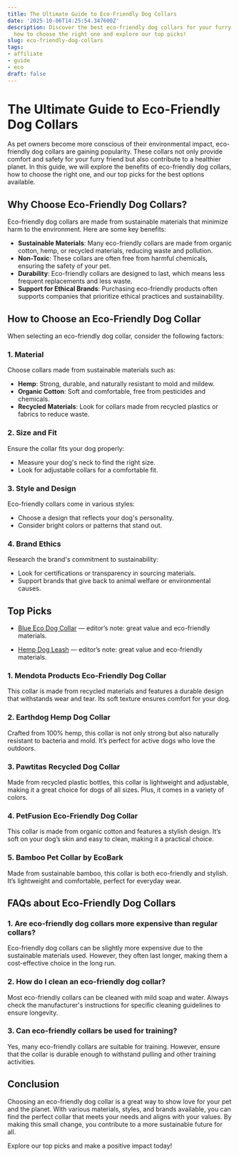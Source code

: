 ```yaml
---
title: The Ultimate Guide to Eco-Friendly Dog Collars
date: '2025-10-06T14:25:54.347600Z'
description: Discover the best eco-friendly dog collars for your furry friend. Learn
  how to choose the right one and explore our top picks!
slug: eco-friendly-dog-collars
tags:
- affiliate
- guide
- eco
draft: false
---
```


# The Ultimate Guide to Eco-Friendly Dog Collars

As pet owners become more conscious of their environmental impact, eco-friendly dog collars are gaining popularity. These collars not only provide comfort and safety for your furry friend but also contribute to a healthier planet. In this guide, we will explore the benefits of eco-friendly dog collars, how to choose the right one, and our top picks for the best options available.

## Why Choose Eco-Friendly Dog Collars?

Eco-friendly dog collars are made from sustainable materials that minimize harm to the environment. Here are some key benefits:

- **Sustainable Materials**: Many eco-friendly collars are made from organic cotton, hemp, or recycled materials, reducing waste and pollution.
- **Non-Toxic**: These collars are often free from harmful chemicals, ensuring the safety of your pet.
- **Durability**: Eco-friendly collars are designed to last, which means less frequent replacements and less waste.
- **Support for Ethical Brands**: Purchasing eco-friendly products often supports companies that prioritize ethical practices and sustainability.

## How to Choose an Eco-Friendly Dog Collar

When selecting an eco-friendly dog collar, consider the following factors:

### 1. Material
Choose collars made from sustainable materials such as:
- **Hemp**: Strong, durable, and naturally resistant to mold and mildew.
- **Organic Cotton**: Soft and comfortable, free from pesticides and chemicals.
- **Recycled Materials**: Look for collars made from recycled plastics or fabrics to reduce waste.

### 2. Size and Fit
Ensure the collar fits your dog properly:
- Measure your dog's neck to find the right size.
- Look for adjustable collars for a comfortable fit.

### 3. Style and Design
Eco-friendly collars come in various styles:
- Choose a design that reflects your dog's personality.
- Consider bright colors or patterns that stand out.

### 4. Brand Ethics
Research the brand's commitment to sustainability:
- Look for certifications or transparency in sourcing materials.
- Support brands that give back to animal welfare or environmental causes.

## Top Picks

- [Blue Eco Dog Collar](https://www.amazon.com/dp/B0B12345AB/?tag=ecopetguide-20) — editor’s note: great value and eco-friendly materials.

- [Hemp Dog Leash](https://www.amazon.com/dp/B08HEMP123/?tag=ecopetguide-20) — editor’s note: great value and eco-friendly materials.

### 1. **Mendota Products Eco-Friendly Dog Collar**
This collar is made from recycled materials and features a durable design that withstands wear and tear. Its soft texture ensures comfort for your dog.

### 2. **Earthdog Hemp Dog Collar**
Crafted from 100% hemp, this collar is not only strong but also naturally resistant to bacteria and mold. It’s perfect for active dogs who love the outdoors.

### 3. **Pawtitas Recycled Dog Collar**
Made from recycled plastic bottles, this collar is lightweight and adjustable, making it a great choice for dogs of all sizes. Plus, it comes in a variety of colors.

### 4. **PetFusion Eco-Friendly Dog Collar**
This collar is made from organic cotton and features a stylish design. It’s soft on your dog’s skin and easy to clean, making it a practical choice.

### 5. **Bamboo Pet Collar by EcoBark**
Made from sustainable bamboo, this collar is both eco-friendly and stylish. It’s lightweight and comfortable, perfect for everyday wear.

## FAQs about Eco-Friendly Dog Collars

### 1. Are eco-friendly dog collars more expensive than regular collars?
Eco-friendly dog collars can be slightly more expensive due to the sustainable materials used. However, they often last longer, making them a cost-effective choice in the long run.

### 2. How do I clean an eco-friendly dog collar?
Most eco-friendly collars can be cleaned with mild soap and water. Always check the manufacturer's instructions for specific cleaning guidelines to ensure longevity.

### 3. Can eco-friendly collars be used for training?
Yes, many eco-friendly collars are suitable for training. However, ensure that the collar is durable enough to withstand pulling and other training activities.

## Conclusion

Choosing an eco-friendly dog collar is a great way to show love for your pet and the planet. With various materials, styles, and brands available, you can find the perfect collar that meets your needs and aligns with your values. By making this small change, you contribute to a more sustainable future for all.

Explore our top picks and make a positive impact today!